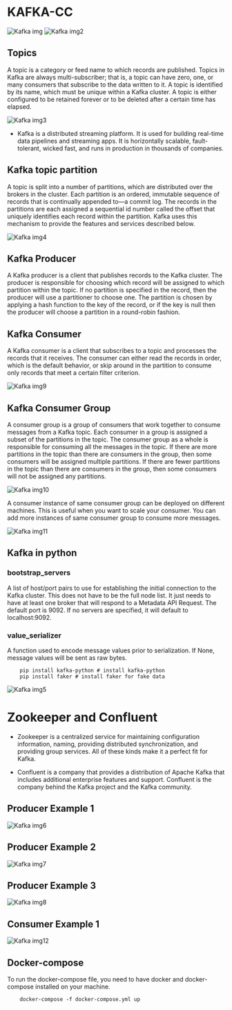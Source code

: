 # KAFKA-CC

![Kafka img](images/kafka.png?raw=true "Kafka")
![Kafka img2](images/kafka2.png?raw=true "Kafka2")

## Topics
A topic is a category or feed name to which records are published. Topics in Kafka are always multi-subscriber; that is, a topic can have zero, one, or many consumers that subscribe to the data written to it. A topic is identified by its name, which must be unique within a Kafka cluster. A topic is either configured to be retained forever or to be deleted after a certain time has elapsed.

![Kafka img3](images/topic.png?raw=true "Kafka3")

- Kafka is a distributed streaming platform. It is used for building real-time data pipelines and streaming apps. It is horizontally scalable, fault-tolerant, wicked fast, and runs in production in thousands of companies.

## Kafka topic partition
A topic is split into a number of partitions, which are distributed over the brokers in the cluster. Each partition is an ordered, immutable sequence of records that is continually appended to—a commit log. The records in the partitions are each assigned a sequential id number called the offset that uniquely identifies each record within the partition. Kafka uses this mechanism to provide the features and services described below.

![Kafka img4](images/partition.png?raw=true "Kafka4")

## Kafka Producer
A Kafka producer is a client that publishes records to the Kafka cluster. The producer is responsible for choosing which record will be assigned to which partition within the topic. If no partition is specified in the record, then the producer will use a partitioner to choose one. The partition is chosen by applying a hash function to the key of the record, or if the key is null then the producer will choose a partition in a round-robin fashion.

## Kafka Consumer
A Kafka consumer is a client that subscribes to a topic and processes the records that it receives. The consumer can either read the records in order, which is the default behavior, or skip around in the partition to consume only records that meet a certain filter criterion.

![Kafka img9](images/kafka3.png?raw=true "Kafka9")

## Kafka Consumer Group
A consumer group is a group of consumers that work together to consume messages from a Kafka topic. Each consumer in a group is assigned a subset of the partitions in the topic. The consumer group as a whole is responsible for consuming all the messages in the topic. If there are more partitions in the topic than there are consumers in the group, then some consumers will be assigned multiple partitions. If there are fewer partitions in the topic than there are consumers in the group, then some consumers will not be assigned any partitions.

![Kafka img10](images/kafka4.png?raw=true "Kafka10")

A consumer instance of same consumer group can be deployed on different machines. This is useful when you want to scale your consumer. You can add more instances of same consumer group to consume more messages.

![Kafka img11](images/kafka5.png?raw=true "Kafka11")
## Kafka in python

### bootstrap_servers
A list of host/port pairs to use for establishing the initial connection to the Kafka cluster. This does not have to be the full node list. It just needs to have at least one broker that will respond to a Metadata API Request. The default port is 9092. If no servers are specified, it will default to localhost:9092.

### value_serializer
A function used to encode message values prior to serialization. If None, message values will be sent as raw bytes.

```
    pip install kafka-python # install kafka-python
    pip install faker # install faker for fake data
```

![Kafka img5](images/kafkaPython.png?raw=true "Kafka5")

# Zookeeper and Confluent

- Zookeeper is a centralized service for maintaining configuration information, naming, providing distributed synchronization, and providing group services. All of these kinds make it a perfect fit for Kafka.

- Confluent is a company that provides a distribution of Apache Kafka that includes additional enterprise features and support. Confluent is the company behind the Kafka project and the Kafka community.

## Producer Example 1

![Kafka img6](images/example1.png?raw=true "Kafka6")

## Producer Example 2
![Kafka img7](images/example2.png?raw=true "Kafka7")

## Producer Example 3
![Kafka img8](images/example3.png?raw=true "Kafka8")

## Consumer Example 1
![Kafka img12](images/example4.png?raw=true "Kafka12")

## Docker-compose
To run the docker-compose file, you need to have docker and docker-compose installed on your machine.

``` 
    docker-compose -f docker-compose.yml up
```
